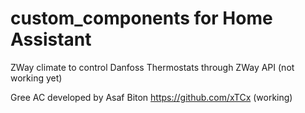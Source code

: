# custom_components for Home Assistant

ZWay climate to control Danfoss Thermostats through ZWay API (not working yet)

Gree AC developed by Asaf Biton https://github.com/xTCx (working)
